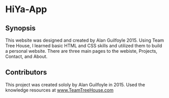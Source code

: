 # HiYa-App

## Synopsis

This website was designed and created by Alan Guilfoyle 2015. Using Team Tree House, I learned basic HTML and CSS skills and utilized them to build a personal website. 
There are three main pages to the webiste, Projects, Contact, and About. 

## Contributors

This project was created sololy by Alan Guilfoyle in 2015. Used the knowledge resources at www.TeamTreeHouse.com

